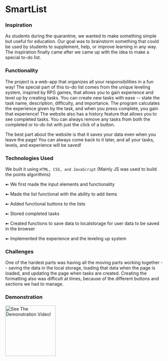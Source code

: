 # SmartList

### Inspiration

As students during the quarantine, we wanted to make something simple but useful for education. Our goal was to brainstorm something that could be used by students to supplement, help, or improve learning in any way. The inspiration finally came after we came up with the idea to make a special to-do list.

### Functionality 

The project is a web-app that organizes all your responsibilities in a fun way! The special part of this to-do list comes from the unique leveling system, inspired by RPG games, that allows you to gain experience and level up by creating tasks. You can create new tasks with ease -- state the task name, description, difficulty, and importance. The program calculates the experience given by the task, and when you press complete, you gain that experience! The website also has a history feature that allows you to see completed tasks. You can always remove any tasks from both the completed or to-do list with just the click of a button.

The best part about the website is that it saves your data even when you leave the page! You can always come back to it later, and all your tasks, levels, and experience will be saved!

### Technologies Used

We built it using ```HTML, CSS, and JavaScript``` (Mainly JS was used to build the points algorithms) 

➼ We first made the input elements and functionality

➼ Made the list functional with the ability to add items

➼ Added functional buttons to the lists

➼ Stored completed tasks

➼ Created functions to save data to localstorage for user data to be saved in the browser

➼ Implemented the experience and the leveling up system 

### Challenges 

One of the hardest parts was having all the moving parts working together -- saving the data in the local storage, loading that data when the page is loaded, and updating the page when tasks are created. Creating the formatting also was difficult at times, because of the different buttons and sections we had to manage.

### Demonstration 

[<img src="https://raw.githubusercontent.com/hussaino03/SmartList/main/Smart List.png" height="160em" align="center" alt="See The Demonstration Video!" title="See The Demonstration Video!"/>](https://youtu.be/PeCSn-go6QQ)
